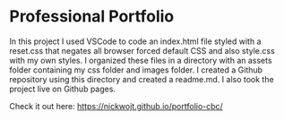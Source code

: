 # Professional Portfolio

In this project I used VSCode to code an index.html file styled with a reset.css that negates all browser forced default CSS and also style.css with my own styles. I organized these files in a directory with an assets folder containing my css folder and images folder. I created a Github repository using this directory and created a readme.md. I also took the project live on Github pages. 

Check it out here: https://nickwojt.github.io/portfolio-cbc/


